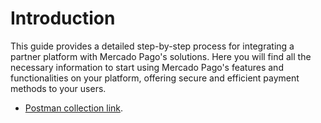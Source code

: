 # Introduction

This guide provides a detailed step-by-step process for integrating a partner platform with Mercado Pago's solutions. Here you will find all the necessary information to start using Mercado Pago's features and functionalities on your platform, offering secure and efficient payment methods to your users.

- [Postman collection link](https://documenter.getpostman.com/view/8396191/2s93RRxZ1Y).
